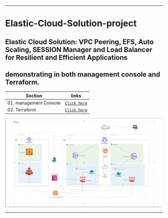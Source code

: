 ----

# Elastic-Cloud-Solution-project

## Elastic Cloud Solution: VPC Peering, EFS, Auto Scaling, SESSION Manager and Load Balancer for Resilient and Efficient Applications
## demonstrating in both management console and Terraform.

| Section | links |
| --- | --- |
| 01. management Console | [`Click here`]() |
| 02. Terraform | [`Click here`]() |



![flowchart](flowchart.png)

----
